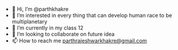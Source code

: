 - 👋 Hi, I’m @parthkhakre
- 👀 I’m interested in every thing that can develop human race to be multiplanetary
- 🌱 I’m currently in my class 12 
- 💞️ I’m looking to collaborate on future idea
- 📫 How to reach me parthrajeshwarkhakre@gmail.com


<!---
parthkhakre/parthkhakre is a ✨ special ✨ repository because its `README.md` (this file) appears on your GitHub profile.
You can click the Preview link to take a look at your changes.
--->
